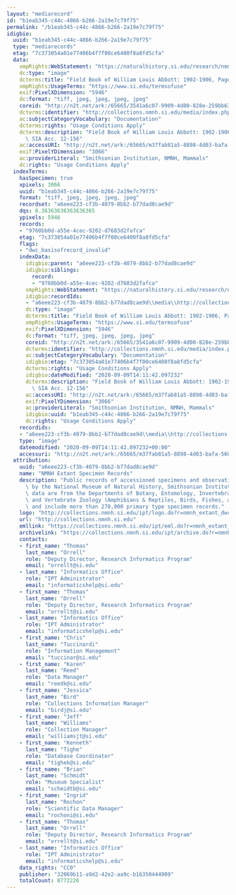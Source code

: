 ```yaml
---
layout: "mediarecord"
id: "b1eab345-c44c-4866-b266-2a19e7c79f75"
permalink: "/b1eab345-c44c-4866-b266-2a19e7c79f75"
idigbio:
  uuid: "b1eab345-c44c-4866-b266-2a19e7c79f75"
  type: "mediarecords"
  etag: "7c373054a01e77406b4f7f00ce6400f8a8fd5cfa"
  data:
    xmpRights:WebStatement: "https://naturalhistory.si.edu/research/nmnh-collections/museum-collections-policies"
    dc:type: "image"
    dcterms:title: "Field Book of William Louis Abbott: 1902-1906, Page 119"
    xmpRights:UsageTerms: "https://www.si.edu/termsofuse"
    exif:PixelXDimension: "5946"
    dc:format: "tiff, jpeg, jpeg, jpeg, jpeg"
    coreid: "http://n2t.net/ark:/65665/3541a6c07-9909-4d00-828e-259bb6387e36"
    dcterms:identifier: "http://collections.nmnh.si.edu/media/index.php?irn=14887778"
    ac:subjectCategoryVocabulary: "Documentation"
    dcterms:rights: "Usage Conditions Apply"
    dcterms:description: "Field Book of William Louis Abbott: 1902-1906, Page 119.\
      \ SIA Acc. 12-156"
    ac:accessURI: "http://n2t.net/ark:/65665/m37fab81a5-8898-4d03-bafa-560b8425fe65"
    exif:PixelYDimension: "3066"
    ac:providerLiteral: "Smithsonian Institution, NMNH, Mammals"
    dc:rights: "Usage Conditions Apply"
  indexTerms:
    hasSpecimen: true
    xpixels: 3066
    uuid: "b1eab345-c44c-4866-b266-2a19e7c79f75"
    format: "tiff, jpeg, jpeg, jpeg, jpeg"
    recordset: "a6eee223-cf3b-4079-8bb2-b77dad8cae9d"
    dqs: 0.36363636363636365
    ypixels: 5946
    records:
    - "9760bb0d-a55e-4cec-9202-d7683d2fafca"
    etag: "7c373054a01e77406b4f7f00ce6400f8a8fd5cfa"
    flags:
    - "dwc_basisofrecord_invalid"
    indexData:
      idigbio:parent: "a6eee223-cf3b-4079-8bb2-b77dad8cae9d"
      idigbio:siblings:
        record:
        - "9760bb0d-a55e-4cec-9202-d7683d2fafca"
      xmpRights:WebStatement: "https://naturalhistory.si.edu/research/nmnh-collections/museum-collections-policies"
      idigbio:recordIds:
      - "a6eee223-cf3b-4079-8bb2-b77dad8cae9d\\media\\http://collections.nmnh.si.edu/media/index.php?irn=14887778"
      dc:type: "image"
      dcterms:title: "Field Book of William Louis Abbott: 1902-1906, Page 119"
      xmpRights:UsageTerms: "https://www.si.edu/termsofuse"
      exif:PixelXDimension: "5946"
      dc:format: "tiff, jpeg, jpeg, jpeg, jpeg"
      coreid: "http://n2t.net/ark:/65665/3541a6c07-9909-4d00-828e-259bb6387e36"
      dcterms:identifier: "http://collections.nmnh.si.edu/media/index.php?irn=14887778"
      ac:subjectCategoryVocabulary: "Documentation"
      idigbio:etag: "7c373054a01e77406b4f7f00ce6400f8a8fd5cfa"
      dcterms:rights: "Usage Conditions Apply"
      idigbio:dateModified: "2020-09-09T14:11:42.097232"
      dcterms:description: "Field Book of William Louis Abbott: 1902-1906, Page 119.\
        \ SIA Acc. 12-156"
      ac:accessURI: "http://n2t.net/ark:/65665/m37fab81a5-8898-4d03-bafa-560b8425fe65"
      exif:PixelYDimension: "3066"
      ac:providerLiteral: "Smithsonian Institution, NMNH, Mammals"
      idigbio:uuid: "b1eab345-c44c-4866-b266-2a19e7c79f75"
      dc:rights: "Usage Conditions Apply"
    recordids:
    - "a6eee223-cf3b-4079-8bb2-b77dad8cae9d\\media\\http://collections.nmnh.si.edu/media/index.php?irn=14887778"
    type: "image"
    datemodified: "2020-09-09T14:11:42.097232+00:00"
    accessuri: "http://n2t.net/ark:/65665/m37fab81a5-8898-4d03-bafa-560b8425fe65"
  attribution:
    uuid: "a6eee223-cf3b-4079-8bb2-b77dad8cae9d"
    name: "NMNH Extant Specimen Records"
    description: "Public records of accessioned specimens and observations curated\
      \ by the National Museum of Natural History, Smithsonian Institution. These\
      \ data are from the Departments of Botany, Entomology, Invertebrate Zoology\
      \ and Vertebrate Zoology (Amphibians & Reptiles, Birds, Fishes, and Mammals)\
      \ and include more than 270,000 primary type specimen records."
    logo: "http://collections.nmnh.si.edu/ipt/logo.do?r=nmnh_extant_dwc-a"
    url: "http://collections.nmnh.si.edu"
    emllink: "https://collections.nmnh.si.edu/ipt/eml.do?r=nmnh_extant_dwc-a"
    archivelink: "https://collections.nmnh.si.edu/ipt/archive.do?r=nmnh_extant_dwc-a"
    contacts:
    - first_name: "Thomas"
      last_name: "Orrell"
      role: "Deputy Director, Research Informatics Program"
      email: "orrellt@si.edu"
    - last_name: "Informatics Office"
      role: "IPT Administrator"
      email: "informaticshelp@si.edu"
    - first_name: "Thomas"
      last_name: "Orrell"
      role: "Deputy Director, Research Informatics Program"
      email: "orrellt@si.edu"
    - last_name: "Informatics Office"
      role: "IPT Administrator"
      email: "informaticshelp@si.edu"
    - first_name: "Chris"
      last_name: "Tuccinardi"
      role: "Information Management"
      email: "tuccinar@si.edu"
    - first_name: "Karen"
      last_name: "Reed"
      role: "Data Manager"
      email: "reedk@si.edu"
    - first_name: "Jessica"
      last_name: "Bird"
      role: "Collections Information Manager"
      email: "birdj@si.edu"
    - first_name: "Jeff"
      last_name: "Williams"
      role: "Collection Manager"
      email: "williamsjt@si.edu"
    - first_name: "Kenneth"
      last_name: "Tighe"
      role: "Database Coordinator"
      email: "tighek@si.edu"
    - first_name: "Brian"
      last_name: "Schmidt"
      role: "Museum Specialist"
      email: "schmidtb@si.edu"
    - first_name: "Ingrid"
      last_name: "Rochon"
      role: "Scientific Data Manager"
      email: "rochoni@si.edu"
    - first_name: "Thomas"
      last_name: "Orrell"
      role: "Deputy Director, Research Informatics Program"
      email: "orrellt@si.edu"
    - last_name: "Informatics Office"
      role: "IPT Administrator"
      email: "informaticshelp@si.edu"
    data_rights: "CC0"
    publisher: "32069b11-a9d2-42e2-aa9c-b16350444909"
    totalCount: 8772226
---
```

